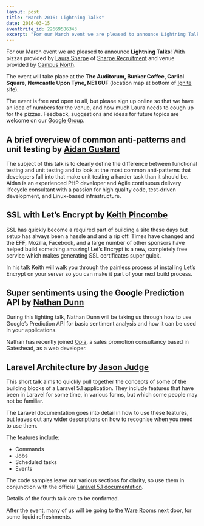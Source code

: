 ```yaml
---
layout: post
title: "March 2016: Lightning Talks"
date: 2016-03-15
eventbrite_id: 22669586343
excerpt: "For our March event we are pleased to announce Lightning Talks! With pizzas provided by Laura Sharpe of Sharpe Recruitment and venue provided by Campus North."
---
```

For our March event we are pleased to announce **Lightning Talks**!
With pizzas provided by [Laura Sharpe][1] of [Sharpe Recruitment][2] and venue provided by [Campus North][3].

The event will take place at the **The Auditorum, Bunker Coffee, Carliol Square, Newcastle Upon Tyne, NE1 6UF** (location map at bottom of [Ignite][4] site).

The event is free and open to all, but please sign up online so that we have an idea of numbers for the venue, and how much Laura needs to cough up for the pizzas.
Feedback, suggestions and ideas for future topics are welcome on our [Google Group][5].

## A brief overview of common anti-patterns and unit testing by [Aidan Gustard][6]

The subject of this talk is to clearly define the difference between functional testing and unit testing and to look at the most common anti-patterns that developers fall into that make unit testing a harder task than it should be.
Aidan is an experienced PHP developer and Agile continuous delivery lifecycle consultant with a passion for high quality code, test-driven development, and Linux-based infrastructure.

## SSL with Let’s Encrypt by [Keith Pincombe][7]

SSL has quickly become a required part of building a site these days but setup has always been a hassle and and a rip off.
Times have changed and the EFF, Mozilla, Facebook, and a large number of other sponsors have helped build something amazing!
Let’s Encrypt is a new, completely free service which makes generating SSL certificates super quick.

In his talk Keith will walk you through the painless process of installing Let’s Encrypt on your server so you can make it part of your next build process.

## Super sentiments using the Google Prediction API by [Nathan Dunn][8]

During this lighting talk, Nathan Dunn will be taking us through how to use Google’s Prediction API for basic sentiment analysis and how it can be used in your applications.

Nathan has recently joined [Opia][9], a sales promotion consultancy based in Gateshead, as a web developer.

## Laravel Architecture by [Jason Judge][10]

This short talk aims to quickly pull together the concepts of some of the building blocks of a Laravel 5.1 application.
They include features that have been in Laravel for some time, in various forms, but which some people may not be familiar.

The Laravel documentation goes into detail in how to use these features, but leaves out any wider descriptions on how to recognise when you need to use them.

The features include:

* Commands
* Jobs
* Scheduled tasks
* Events

The code samples leave out various sections for clarity, so use them in conjunction with the official [Laravel 5.1 documentation][11].

Details of the fourth talk are to be confirmed.
 
After the event, many of us will be going to [the Ware Rooms][12] next door, for some liquid refreshments.

[1]: https://twitter.com/sharperecruit
[2]: http://www.sharperecruitment.co.uk/
[3]: http://campusnorth.co.uk/
[4]: http://ignite100.com/main/
[5]: http://groups.google.com/group/php-north-east
[6]: https://twitter.com/aidangustard
[7]: https://twitter.com/pincombe
[8]: https://twitter.com/nathanjdunn
[9]: http://www.opia-sp.com/en/home
[10]: https://twitter.com/JasonDJudge
[11]: https://laravel.com/docs/5.1
[12]: http://www.eurohostels.co.uk/newcastle/the-ware-rooms/
